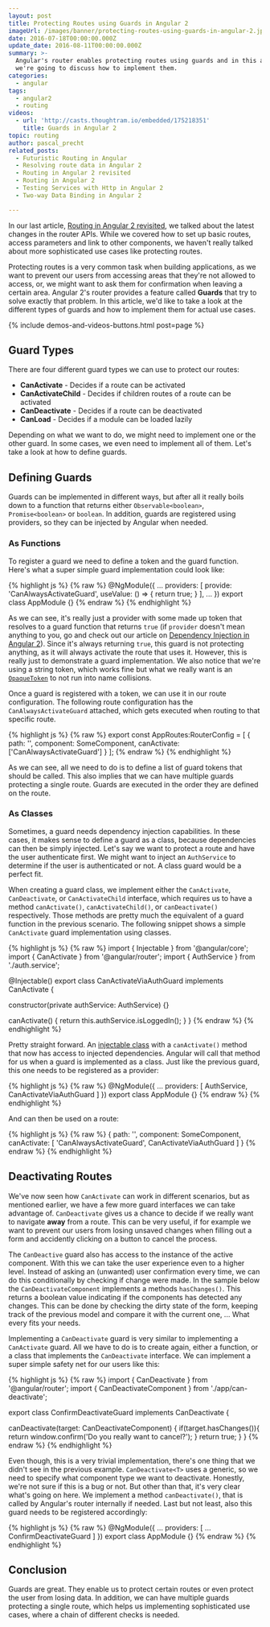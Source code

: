 ```yaml
---
layout: post
title: Protecting Routes using Guards in Angular 2
imageUrl: /images/banner/protecting-routes-using-guards-in-angular-2.jpg
date: 2016-07-18T00:00:00.000Z
update_date: 2016-08-11T00:00:00.000Z
summary: >-
  Angular's router enables protecting routes using guards and in this article
  we're going to discuss how to implement them.
categories:
  - angular
tags:
  - angular2
  - routing
videos:
  - url: 'http://casts.thoughtram.io/embedded/175218351'
    title: Guards in Angular 2
topic: routing
author: pascal_precht
related_posts:
  - Futuristic Routing in Angular
  - Resolving route data in Angular 2
  - Routing in Angular 2 revisited
  - Routing in Angular 2
  - Testing Services with Http in Angular 2
  - Two-way Data Binding in Angular 2

---
```


In our last article, [Routing in Angular 2 revisited](/angular/2016/06/14/routing-in-angular-2-revisited.html), we talked about the latest changes in the router APIs. While we covered how to set up basic routes, access parameters and link to other components, we haven't really talked about more sophisticated use cases like protecting routes.

Protecting routes is a very common task when building applications, as we want to prevent our users from accessing areas that they're not allowed to access, or, we might want to ask them for confirmation when leaving a certain area. Angular 2's router provides a feature called **Guards** that try to solve exactly that problem. In this article, we'd like to take a look at the different types of guards and how to implement them for actual use cases.

{% include demos-and-videos-buttons.html post=page %}

## Guard Types

There are four different guard types we can use to protect our routes:

- **CanActivate** - Decides if a route can be activated
- **CanActivateChild** - Decides if children routes of a route can be activated
- **CanDeactivate** - Decides if a route can be deactivated
- **CanLoad** - Decides if a module can be loaded lazily

Depending on what we want to do, we might need to implement one or the other guard. In some cases, we even need to implement all of them. Let's take a look at how to define guards.

## Defining Guards

Guards can be implemented in different ways, but after all it really boils down to a function that returns either `Observable<boolean>`, `Promise<boolean>` or `boolean`. In addition, guards are registered using providers, so they can be injected by Angular when needed.

### As Functions

To register a guard we need to define a token and the guard function. Here's what a super simple guard implementation could look like:

{% highlight js %}
{% raw %}
@NgModule({
  ...
  providers: [
    provide: 'CanAlwaysActivateGuard',
    useValue: () => {
      return true;
    }
  ],
  ...
})
export class AppModule {}
{% endraw %}
{% endhighlight %}

As we can see, it's really just a provider with some made up token that resolves to a guard function that returns `true` (if `provider` doesn't mean anything to you, go and check out our article on [Dependency Injection in Angular 2](/angular/2015/05/18/dependency-injection-in-angular-2.html)). Since it's always returning `true`, this guard is not protecting anything, as it will always activate the route that uses it. However, this is really just to demonstrate a guard implementation. We also notice that we're using a string token, which works fine but what we really want is an [`OpaqueToken`](/angular/2016/05/23/opaque-tokens-in-angular-2.html) to not run into name collisions.

Once a guard is registered with a token, we can use it in our route configuration. The following route configuration has the `CanAlwaysActivateGuard` attached, which gets executed when routing to that specific route.


{% highlight js %}
{% raw %}
export const AppRoutes:RouterConfig = [
  { 
    path: '',
    component: SomeComponent,
    canActivate: ['CanAlwaysActivateGuard']
  }
];
{% endraw %}
{% endhighlight %}

As we can see, all we need to do is to define a list of guard tokens that should be called. This also implies that we can have multiple guards protecting a single route. Guards are executed in the order they are defined on the route.

### As Classes

Sometimes, a guard needs dependency injection capabilities. In these cases, it makes sense to define a guard as a class, because dependencies can then be simply injected. Let's say we want to protect a route and have the user authenticate first. We might want to inject an `AuthService` to determine if the user is authenticated or not. A class guard would be a perfect fit.

When creating a guard class, we implement either the `CanActivate`, `CanDeactivate`, or `CanActivateChild` interface, which requires us to have a method `canActivate()`, `canActivateChild()`, or `canDeactivate()` respectively. Those methods are pretty much the equivalent of a guard function in the previous scenario. The following snippet shows a simple `CanActivate` guard implementation using classes.


{% highlight js %}
{% raw %}
import { Injectable } from '@angular/core';
import { CanActivate } from '@angular/router';
import { AuthService } from './auth.service';

@Injectable()
export class CanActivateViaAuthGuard implements CanActivate {

  constructor(private authService: AuthService) {}

  canActivate() {
    return this.authService.isLoggedIn();
  }
}
{% endraw %}
{% endhighlight %}

Pretty straight forward. An [injectable class](/angular/2015/09/17/resolve-service-dependencies-in-angular-2.html) with a `canActivate()` method that now has access to injected dependencies. Angular will call that method for us when a guard is implemented as a class. Just like the previous guard, this one needs to be registered as a provider:

{% highlight js %}
{% raw %}
@NgModule({
  ...
  providers: [
    AuthService,
    CanActivateViaAuthGuard
  ]
})
export class AppModule {}
{% endraw %}
{% endhighlight %}

And can then be used on a route:

{% highlight js %}
{% raw %}
{ 
  path: '',
  component: SomeComponent,
  canActivate: [
    'CanAlwaysActivateGuard',
    CanActivateViaAuthGuard
  ]
}
{% endraw %}
{% endhighlight %}

## Deactivating Routes

We've now seen how `CanActivate` can work in different scenarios, but as mentioned earlier, we have a few more guard interfaces we can take advantage of. `CanDeactivate` gives us a chance to decide if we really want to navigate **away** from a route. This can be very useful, if for example we want to prevent our users from losing unsaved changes when filling out a form and accidently clicking on a button to cancel the process.

The `CanDeactive` guard also has access to the instance of the active component. With this we can take the user experience even to a higher level. Instead of asking an (unwanted) user confirmation every time, we can do this conditionally by checking if change were made. In the sample below the `CanDeactivateComponent` implements a methods `hasChanges()`. This returns a boolean value indicating if the components has detected any changes. This can be done by checking the dirty state of the form, keeping track of the previous model and compare it with the current one, ... What every fits your needs. 

Implementing a `CanDeactivate` guard is very similar to implementing a `CanActivate` guard. All we have to do is to create again, either a function, or a class that implements the `CanDeactivate` interface.  We can implement a super simple safety net for our users like this:

{% highlight js %}
{% raw %}
import { CanDeactivate } from '@angular/router';
import { CanDeactivateComponent } from './app/can-deactivate';

export class ConfirmDeactivateGuard implements CanDeactivate<CanDeactivateComponent> {

  canDeactivate(target: CanDeactivateComponent) {
    if(target.hasChanges()){
        return window.confirm('Do you really want to cancel?');
    }
    return true;
  }
}
{% endraw %}
{% endhighlight %}

Even though, this is a very trivial implementation, there's one thing that we didn't see in the previous example. `CanDeactivate<T>` uses a generic, so we need to specify what component type we want to deactivate. Honestly, we're not sure if this is a bug or not. But other than that, it's very clear what's going on here. We implement a method `canDeactivate()`, that is called by Angular's router internally if needed. Last but not least, also this guard needs to be registered accordingly:

{% highlight js %}
{% raw %}
@NgModule({
  ...
  providers: [
    ...
    ConfirmDeactivateGuard
  ]
})
export class AppModule {}
{% endraw %}
{% endhighlight %}

## Conclusion

Guards are great. They enable us to protect certain routes or even protect the user from losing data. In addition, we can have multiple guards protecting a single route, which helps us implementing sophisticated use cases, where a chain of different checks is needed.

